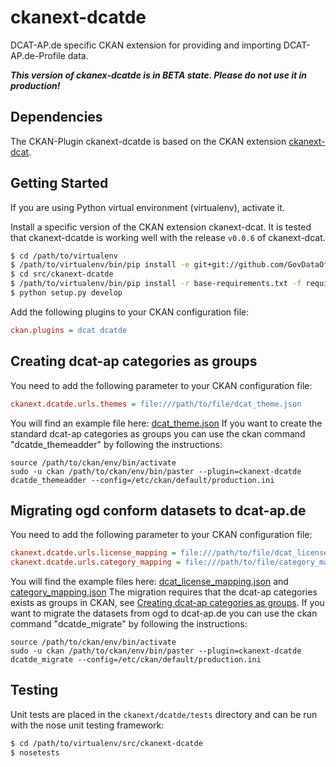 # ckanext-dcatde

DCAT-AP.de specific CKAN extension for providing and importing DCAT-AP.de-Profile data.

**_This version of ckanex-dcatde is in BETA state. Please do not use it in production!_**

## Dependencies

The CKAN-Plugin ckanext-dcatde is based on the CKAN extension [ckanext-dcat](https://github.com/ckan/ckanext-dcat).

## Getting Started

If you are using Python virtual environment (virtualenv), activate it.

Install a specific version of the CKAN extension ckanext-dcat. It is tested that ckanext-dcatde is working well with the release `v0.0.6` of ckanext-dcat.

```bash
$ cd /path/to/virtualenv
$ /path/to/virtualenv/bin/pip install -e git+git://github.com/GovDataOfficial/ckanext-dcatde.git#egg=ckanext-dcatde
$ cd src/ckanext-dcatde
$ /path/to/virtualenv/bin/pip install -r base-requirements.txt -f requirements
$ python setup.py develop
```

Add the following plugins to your CKAN configuration file:

```ini
ckan.plugins = dcat dcatde
```

## Creating dcat-ap categories as groups
You need to add the following parameter to your CKAN configuration file:
```ini
ckanext.dcatde.urls.themes = file:///path/to/file/dcat_theme.json
```
You will find an example file here: [dcat_theme.json](./examples/dcat_theme.json)
If you want to create the standard dcat-ap categories as groups you can use the ckan command "dcatde_themeadder" by following the instructions:

    source /path/to/ckan/env/bin/activate
    sudo -u ckan /path/to/ckan/env/bin/paster --plugin=ckanext-dcatde dcatde_themeadder --config=/etc/ckan/default/production.ini

## Migrating ogd conform datasets to dcat-ap.de
You need to add the following parameter to your CKAN configuration file:
```ini
ckanext.dcatde.urls.license_mapping = file:///path/to/file/dcat_license_mapping.json
ckanext.dcatde.urls.category_mapping = file:///path/to/file/category_mapping.json
```
You will find the example files here: [dcat_license_mapping.json](./examples/dcat_license_mapping.json) and [category_mapping.json](./examples/category_mapping.json)
The migration requires that the dcat-ap categories exists as groups in CKAN, see [Creating dcat-ap categories as groups](#creating-dcat-ap-categories-as-groups).
If you want to migrate the datasets from ogd to dcat-ap.de you can use the ckan command "dcatde_migrate" by following the instructions:

    source /path/to/ckan/env/bin/activate
    sudo -u ckan /path/to/ckan/env/bin/paster --plugin=ckanext-dcatde dcatde_migrate --config=/etc/ckan/default/production.ini

## Testing

Unit tests are placed in the `ckanext/dcatde/tests` directory and can be run with the nose unit testing framework:

```bash
$ cd /path/to/virtualenv/src/ckanext-dcatde
$ nosetests
```
